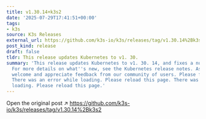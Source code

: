 ```yaml
---
title: v1.30.14+k3s2
date: '2025-07-29T17:41:51+00:00'
tags:
- k3s
source: K3s Releases
external_url: https://github.com/k3s-io/k3s/releases/tag/v1.30.14%2Bk3s2
post_kind: release
draft: false
tldr: This release updates Kubernetes to v1. 30.
summary: 'This release updates Kubernetes to v1. 30. 14, and fixes a number of issues.
  For more details on what''s new, see the Kubernetes release notes. As always, we
  welcome and appreciate feedback from our community of users. Please feel free to:
  There was an error while loading. Please reload this page. There was an error while
  loading. Please reload this page.'
---
```

Open the original post ↗ https://github.com/k3s-io/k3s/releases/tag/v1.30.14%2Bk3s2
